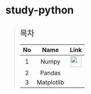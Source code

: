 # study-python
> ## 목차
> 
> |No|Name|Link|
> |:--:|:--:|:--:|
> |1|Numpy|<a href="https://github.com/HY0SANG/study-python/tree/main/study-python-numpy"><image src="https://user-images.githubusercontent.com/110414297/184122716-9ae96c79-1c38-4447-b0da-34210eb0af9e.PNG" width="30px"></a>|
> |2|Pandas||
> |3|Matplotlib||
